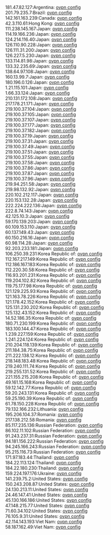 181.47.82.127:Argentina: [ovpn config](vpn/181_47_82_127.ovpn)  
201.79.235.7:Brazil: [ovpn config](vpn/201_79_235_7.ovpn)  
142.161.163.239:Canada: [ovpn config](vpn/142_161_163_239.ovpn)  
42.3.110.61:Hong Kong: [ovpn config](vpn/42_3_110_61.ovpn)  
111.238.145.167:Japan: [ovpn config](vpn/111_238_145_167.ovpn)  
114.19.166.236:Japan: [ovpn config](vpn/114_19_166_236.ovpn)  
124.214.116.40:Japan: [ovpn config](vpn/124_214_116_40.ovpn)  
126.110.90.228:Japan: [ovpn config](vpn/126_110_90_228.ovpn)  
126.111.31.200:Japan: [ovpn config](vpn/126_111_31_200.ovpn)  
126.227.5.230:Japan: [ovpn config](vpn/126_227_5_230.ovpn)  
133.114.81.98:Japan: [ovpn config](vpn/133_114_81_98.ovpn)  
133.32.235.69:Japan: [ovpn config](vpn/133_32_235_69.ovpn)  
138.64.97.108:Japan: [ovpn config](vpn/138_64_97_108.ovpn)  
160.13.99.7:Japan: [ovpn config](vpn/160_13_99_7.ovpn)  
180.196.0.126:Japan: [ovpn config](vpn/180_196_0_126.ovpn)  
1.21.115.101:Japan: [ovpn config](vpn/1_21_115_101.ovpn)  
1.66.33.124:Japan: [ovpn config](vpn/1_66_33_124.ovpn)  
210.131.172.108:Japan: [ovpn config](vpn/210_131_172_108.ovpn)  
217.178.21.171:Japan: [ovpn config](vpn/217_178_21_171.ovpn)  
219.100.37.104:Japan: [ovpn config](vpn/219_100_37_104.ovpn)  
219.100.37.105:Japan: [ovpn config](vpn/219_100_37_105.ovpn)  
219.100.37.107:Japan: [ovpn config](vpn/219_100_37_107.ovpn)  
219.100.37.177:Japan: [ovpn config](vpn/219_100_37_177.ovpn)  
219.100.37.182:Japan: [ovpn config](vpn/219_100_37_182.ovpn)  
219.100.37.19:Japan: [ovpn config](vpn/219_100_37_19.ovpn)  
219.100.37.31:Japan: [ovpn config](vpn/219_100_37_31.ovpn)  
219.100.37.49:Japan: [ovpn config](vpn/219_100_37_49.ovpn)  
219.100.37.51:Japan: [ovpn config](vpn/219_100_37_51.ovpn)  
219.100.37.55:Japan: [ovpn config](vpn/219_100_37_55.ovpn)  
219.100.37.58:Japan: [ovpn config](vpn/219_100_37_58.ovpn)  
219.100.37.86:Japan: [ovpn config](vpn/219_100_37_86.ovpn)  
219.100.37.87:Japan: [ovpn config](vpn/219_100_37_87.ovpn)  
219.100.37.96:Japan: [ovpn config](vpn/219_100_37_96.ovpn)  
219.94.251.58:Japan: [ovpn config](vpn/219_94_251_58.ovpn)  
219.98.132.92:Japan: [ovpn config](vpn/219_98_132_92.ovpn)  
220.102.212.117:Japan: [ovpn config](vpn/220_102_212_117.ovpn)  
220.153.132.28:Japan: [ovpn config](vpn/220_153_132_28.ovpn)  
222.224.222.136:Japan: [ovpn config](vpn/222_224_222_136.ovpn)  
222.8.74.143:Japan: [ovpn config](vpn/222_8_74_143.ovpn)  
42.125.10.3:Japan: [ovpn config](vpn/42_125_10_3.ovpn)  
59.170.139.203:Japan: [ovpn config](vpn/59_170_139_203.ovpn)  
60.109.153.110:Japan: [ovpn config](vpn/60_109_153_110.ovpn)  
60.137.149.43:Japan: [ovpn config](vpn/60_137_149_43.ovpn)  
60.150.216.16:Japan: [ovpn config](vpn/60_150_216_16.ovpn)  
60.98.114.28:Japan: [ovpn config](vpn/60_98_114_28.ovpn)  
92.203.233.181:Japan: [ovpn config](vpn/92_203_233_181.ovpn)  
106.250.39.231:Korea Republic of: [ovpn config](vpn/106_250_39_231.ovpn)  
112.167.217.149:Korea Republic of: [ovpn config](vpn/112_167_217_149.ovpn)  
112.186.167.183:Korea Republic of: [ovpn config](vpn/112_186_167_183.ovpn)  
112.220.30.58:Korea Republic of: [ovpn config](vpn/112_220_30_58.ovpn)  
116.93.201.231:Korea Republic of: [ovpn config](vpn/116_93_201_231.ovpn)  
119.204.102.82:Korea Republic of: [ovpn config](vpn/119_204_102_82.ovpn)  
119.75.177.98:Korea Republic of: [ovpn config](vpn/119_75_177_98.ovpn)  
121.129.225.93:Korea Republic of: [ovpn config](vpn/121_129_225_93.ovpn)  
121.163.78.226:Korea Republic of: [ovpn config](vpn/121_163_78_226.ovpn)  
121.178.42.152:Korea Republic of: [ovpn config](vpn/121_178_42_152.ovpn)  
125.131.230.202:Korea Republic of: [ovpn config](vpn/125_131_230_202.ovpn)  
125.132.43.152:Korea Republic of: [ovpn config](vpn/125_132_43_152.ovpn)  
14.52.186.35:Korea Republic of: [ovpn config](vpn/14_52_186_35.ovpn)  
180.71.230.199:Korea Republic of: [ovpn config](vpn/180_71_230_199.ovpn)  
183.100.144.47:Korea Republic of: [ovpn config](vpn/183_100_144_47.ovpn)  
1.239.227.159:Korea Republic of: [ovpn config](vpn/1_239_227_159.ovpn)  
1.241.224.124:Korea Republic of: [ovpn config](vpn/1_241_224_124.ovpn)  
210.204.118.139:Korea Republic of: [ovpn config](vpn/210_204_118_139.ovpn)  
211.184.38.75:Korea Republic of: [ovpn config](vpn/211_184_38_75.ovpn)  
211.222.138.12:Korea Republic of: [ovpn config](vpn/211_222_138_12.ovpn)  
218.148.183.48:Korea Republic of: [ovpn config](vpn/218_148_183_48.ovpn)  
219.240.111.74:Korea Republic of: [ovpn config](vpn/219_240_111_74.ovpn)  
219.255.131.52:Korea Republic of: [ovpn config](vpn/219_255_131_52.ovpn)  
221.155.215.208:Korea Republic of: [ovpn config](vpn/221_155_215_208.ovpn)  
49.161.15.168:Korea Republic of: [ovpn config](vpn/49_161_15_168.ovpn)  
59.12.142.77:Korea Republic of: [ovpn config](vpn/59_12_142_77.ovpn)  
59.20.243.131:Korea Republic of: [ovpn config](vpn/59_20_243_131.ovpn)  
59.25.190.39:Korea Republic of: [ovpn config](vpn/59_25_190_39.ovpn)  
61.78.150.228:Korea Republic of: [ovpn config](vpn/61_78_150_228.ovpn)  
79.132.166.232:Lithuania: [ovpn config](vpn/79_132_166_232.ovpn)  
195.206.104.37:Romania: [ovpn config](vpn/195_206_104_37.ovpn)  
217.138.212.58:Romania: [ovpn config](vpn/217_138_212_58.ovpn)  
85.117.235.136:Russian Federation: [ovpn config](vpn/85_117_235_136.ovpn)  
86.102.11.102:Russian Federation: [ovpn config](vpn/86_102_11_102.ovpn)  
91.243.237.31:Russian Federation: [ovpn config](vpn/91_243_237_31.ovpn)  
94.181.156.222:Russian Federation: [ovpn config](vpn/94_181_156_222.ovpn)  
94.245.166.243:Russian Federation: [ovpn config](vpn/94_245_166_243.ovpn)  
95.215.116.73:Russian Federation: [ovpn config](vpn/95_215_116_73.ovpn)  
171.97.183.44:Thailand: [ovpn config](vpn/171_97_183_44.ovpn)  
184.22.113.124:Thailand: [ovpn config](vpn/184_22_113_124.ovpn)  
184.22.180.230:Thailand: [ovpn config](vpn/184_22_180_230.ovpn)  
159.224.197.176:Ukraine: [ovpn config](vpn/159_224_197_176.ovpn)  
141.239.75.2:United States: [ovpn config](vpn/141_239_75_2.ovpn)  
150.243.208.87:United States: [ovpn config](vpn/150_243_208_87.ovpn)  
24.130.213.11:United States: [ovpn config](vpn/24_130_213_11.ovpn)  
24.46.147.41:United States: [ovpn config](vpn/24_46_147_41.ovpn)  
45.130.166.186:United States: [ovpn config](vpn/45_130_166_186.ovpn)  
47.148.215.77:United States: [ovpn config](vpn/47_148_215_77.ovpn)  
71.60.34.102:United States: [ovpn config](vpn/71_60_34_102.ovpn)  
76.105.9.31:United States: [ovpn config](vpn/76_105_9_31.ovpn)  
42.114.143.193:Viet Nam: [ovpn config](vpn/42_114_143_193.ovpn)  
58.187.162.49:Viet Nam: [ovpn config](vpn/58_187_162_49.ovpn)  
